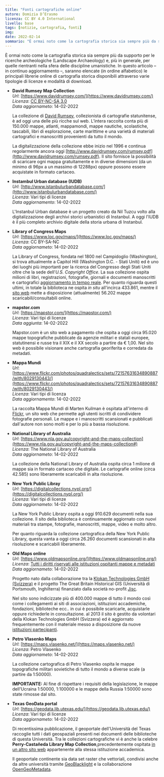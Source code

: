 ```yaml
---
title: "Fonti cartografiche online"
autore: Domizia D’Erasmo
licenza: CC BY 4.0 International
livello: base
tags: [notizie, cartografia, fonti]
img: 
date: 2022-02-14
sommario: "È ormai noto come la cartografia storica sia sempre più da supporto per le ricerche archeologiche (Landscape Archaeology) e, più in generale, per quelle rientranti nella sfera delle discipline umanistiche. In questo articolo – in continuo aggiornamento –, saranno elencate le principali librerie online di cartografia storica disponibili attraverso varie tipologie di licenze e modalità di download."
---
```


È ormai noto come la cartografia storica sia sempre più da supporto per le ricerche archeologiche (Landscape Archaeology) e, più in generale, per quelle rientranti nella sfera delle discipline umanistiche. In questo articolo – in continuo aggiornamento –, saranno elencate (in ordine alfabetico) le principali librerie online di cartografia storica disponibili attraverso varie tipologie di licenze e modalità di download.

- **David Rumsey Map Collection**  
_Url_: [https://www.davidrumsey.com/](https://www.davidrumsey.com/)  
_Licenza_: [CC BY-NC-SA 3.0](https://www.davidrumsey.com/about/copyright-and-permissions)  
_Data aggiornameto_: 14-02-2022

  La collezione di [David Rumsey](https://en.wikipedia.org/wiki/David_Rumsey), collezionista di cartografie statunitense, è ad oggi una delle più ricche sul web. L’intera raccolta conta più di 150.000 mappe, atlanti, mappamondi, mappe nautiche, scolastiche, tascabili, libri di esplorazione, carte marittime e una varietà di materiali cartografici e manoscritti provenienti da tutto il mondo.
  
  La digitalizzazione della collezione ebbe inizio nel 1996 e continua regolarmente ancora oggi [http://www.davidrumsey.com/rumsey.pdf](http://www.davidrumsey.com/rumsey.pdf). Il sito fornisce la possibilità di scaricare ogni mappa gratuitamente e in diverse dimensioni (da un minimo di 96px a un massimo di 12288px) oppure possono essere acquistate in formato cartaceo.

- **Instambul Urban database (IUDB)**  
_Url_: [http://www.istanbulurbandatabase.com/](http://www.istanbulurbandatabase.com/)  
_Licenza_: Vari tipi di licenze  
_Data aggiornamento_: 14-02-2022  

  L'Instanbul Urban database è un progetto creato da Nil Tuzcu volto alla digitalizzazione degli archivi storici urbanistici di Instanbul. A oggi l'IUDB è il più completo archivio digitale della storia urbana di Instanbul.

- **Library of Congress Maps**  
_Url_: [https://www.loc.gov/maps/](https://www.loc.gov/maps/)  
_Licenza_: CC BY-SA-NC  
_Data aggiornameto_: 14-02-2022

  La Library of Congress, fondata nel 1800 nel Campidoglio (Washington), si trova attualmente a Capitol Hill (Washington D.C. - Stati Uniti) ed è uno dei luoghi più importanti per la ricerca del Congresso degli Stati Uniti oltre che la sede dell'_U.S. Copyright Office_. La sua collezione ospita milioni di libri, registrazioni, fotografie, giornali e documenti manoscritti e cartografici [aggiornamento in tempo reale](https://www.loc.gov/about/general-information/#year-at-a-glance). Per quanto riguarda questi ultimi, in totale la biblioteca ne ospita _in situ_ all'incirca 433.861, mentre il [sito web](https://www.loc.gov/maps/) mette a disposizione (attualmente) 56.202 mappe scaricabili/consultabili online.

- **mapstor.com**  
_Url_: [https://mapstor.com/](https://mapstor.com/)  
_Licenza_: Vari tipi di licenze  
_Data aggiunta_: 14-02-2022  

  Mapstor.com è un sito web a pagamento che ospita a oggi circa 95.020 mappe topografiche pubblicate da agenzie militari e statali europee, statutinensi e russe tra il XIX e il XX secolo a partire da € 1,00. Nel sito web è possibile visionare anche cartografia georiferita e corredata da metadati.  

- **Mappa Mundi**  
_Url_: [https://www.flickr.com/photos/quadralectics/sets/72157631634890887/with/8029130443/](https://www.flickr.com/photos/quadralectics/sets/72157631634890887/with/8029130443/)  
_Licenza_: Vari tipi di licenza  
_Data aggiornamento_: 14-02-2022  

  La raccolta Mappa Mundi di Marten Kuilman è ospitata all'interno di [Flickr](https://www.flickr.com/), un sito web che permette agli utenti iscritti di condividere fotografie personali. Le mappe e i manoscritti scansionati e pubblicati dall'autore non sono molti e per lo più a bassa risoluzione.

- **National Library of Australia**  
_Url_: [https://www.nla.gov.au/copyright-and-the-maps-collection](https://www.nla.gov.au/copyright-and-the-maps-collection#)  
_Licenza_: The National Library of Australia  
_Data aggiornameto_: 14-02-2022  

  La collezione della National Library of Australia ospita circa 1 milione di mappe sia in formato cartaceo che digitale. Le cartografie online (circa 42.585) sono liberamente scaricabili in alta risoluzione.  

- **New York Public Libray**  
_Url_: [https://digitalcollections.nypl.org/](https://digitalcollections.nypl.org/)  
_Licenza_: Vari tipi di licenze  
_Data aggiornameto_: 14-02-2022  

  La New York Public Library ospita a oggi 910.629 documenti nella sua collezione. Il sito della biblioteca è continuamente aggiornato con nuovi materiali tra stampe, fotografie, manoscritti, mappe, video e molto altro.
  
  Per quanto riguarda la collezione cartografica della New York Public Library, questa vanta a oggi circa 26.260 documenti scansionati in alta risoluzione e scaricabili liberamente.

- **Old Maps online**  
_Url_: [https://www.oldmapsonline.org/](https://www.oldmapsonline.org/)  
_Licenza_: [Tutti i diritti riservati alle istituzioni ospitanti mappe e metadati](https://www.oldmapsonline.org/terms/)  
_Data aggiornameto_: 14-02-2022  

  Progetto nato dalla collaborazione tra la [Klokan Technologies GmbH (Svizzera)](https://www.klokantech.com/) e il progetto The Great Britain Historical GIS (Università di Portsmouth, Inghilterra) finanziato dalla società no-profit [Jisc](https://en.wikipedia.org/wiki/Jisc).
  
  Nel sito sono indicizzate più di 400.000 mappe di tutto il mondo così come i collegamenti ai siti di associazioni, istituzioni accademiche, fondazioni, biblioteche ecc.. in cui è possibile scaricarle, acquistarle oppure richiederle in consultazione. 
  al 2013 il sito è gestito da volontari della Klokan Technologies GmbH (Svizzera) ed è aggiornato frequentemente con il materiale messo a disposizione da nuove [istituzioni partecipanti](https://www.oldmapsonline.org/about/).

- **Petro Vlasenko Maps**  
_Url_: [https://maps.vlasenko.net/](https://maps.vlasenko.net/)  
_Licenza_: Petro Vlasenko  
_Data aggiornameto_: 14-02-2022  

  La collezione cartografica di Petro Vlasenko ospita le mappe topografiche militari sovietiche di tutto il mondo a diverse scale (a partire da 1:50000).

  **IMPORTANTE:** Al fine di rispettare i requisiti della legislazione, le mappe dell'Ucraina 1:50000, 1:100000 e le mappe della Russia 1:50000 sono state rimosse dal sito.

- **Texas GeoData portal**  
_Url_: [https://geodata.lib.utexas.edu/](https://geodata.lib.utexas.edu/)  
_Licenza_: Vari tipi di licenze  
_Data aggiornameto_: 14-02-2022  

  Di recentissima pubblicazione, il geoportale dell'Università del Texas raccoglie tutti i dati geospaziali presenti nei documenti delle biblioteche di questa Università. Tra le collezioni cartografiche vi è anche la celebre **Perry-Castañeda Library Map Collection**,precedentemente ospitata [in un altro sito web](https://maps.lib.utexas.edu/maps/imw/) appartenente alla stessa istituzione accademica.

  Il geoportale continente sia data set raster che vettoriali, condivisi anche da altre università tramite [GeoBlacklight](https://geoblacklight.org/) e la collaborazione [OpenGeoMetadata](https://github.com/OpenGeoMetadata).
